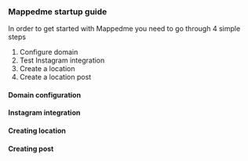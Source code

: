 ### Mappedme startup guide

In order to get started with Mappedme you need to go through 4 simple steps

1. Configure domain
2. Test Instagram integration
3. Create a location
4. Create a location post

#### Domain configuration

#### Instagram integration 

#### Creating location

#### Creating post

